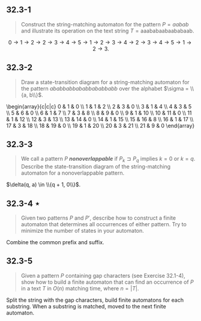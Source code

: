 ## 32.3-1

> Construct the string-matching automaton for the pattern $P = aabab$ and illustrate its operation on the text string $T = \text{aaababaabaababaab}$.

$$0 \rightarrow 1 \rightarrow 2 \rightarrow 2 \rightarrow 3 \rightarrow 4 \rightarrow 5 \rightarrow 1 \rightarrow 2 \rightarrow 3 \rightarrow 4 \rightarrow 2 \rightarrow 3 \rightarrow 4 \rightarrow 5 \rightarrow 1 \rightarrow 2 \rightarrow 3.$$

## 32.3-2

> Draw a state-transition diagram for a string-matching automaton for the pattern
$ababbabbababbababbabb$ over the alphabet $\sigma = \\{a, b\\}$.

\begin{array}{c|c|c}
 0 &  1 &  0 \\\\
 1 &  1 &  2 \\\\
 2 &  3 &  0 \\\\
 3 &  1 &  4 \\\\
 4 &  3 &  5 \\\\
 5 &  6 &  0 \\\\
 6 &  1 &  7 \\\\
 7 &  3 &  8 \\\\
 8 &  9 &  0 \\\\
 9 &  1 & 10 \\\\
10 & 11 &  0 \\\\
11 &  1 & 12 \\\\
12 &  3 & 13 \\\\
13 & 14 &  0 \\\\
14 &  1 & 15 \\\\
15 & 16 &  8 \\\\
16 &  1 & 17 \\\\
17 &  3 & 18 \\\\
18 & 19 &  0 \\\\
19 &  1 & 20 \\\\
20 &  3 & 21 \\\\
21 &  9 &  0
\end{array}

## 32.3-3

> We call a pattern $P$ ***nonoverlappable*** if $P_k \sqsupset P_q$ implies $k = 0$ or $k = q$. Describe the state-transition diagram of the string-matching automaton for a nonoverlappable pattern.

$\delta(q, a) \in \\{q + 1, 0\\}$.

## 32.3-4 $\star$

> Given two patterns $P$ and $P'$, describe how to construct a finite automaton that determines all occurrences of either pattern. Try to minimize the number of states in your automaton.

Combine the common prefix and suffix.

## 32.3-5

> Given a pattern $P$ containing gap characters (see Exercise 32.1-4), show how to build a finite automaton that can find an occurrence of $P$ in a text $T$ in $O(n)$ matching time, where $n = |T|$.

Split the string with the gap characters, build finite automatons for each substring. When a substring is matched, moved to the next finite automaton.
